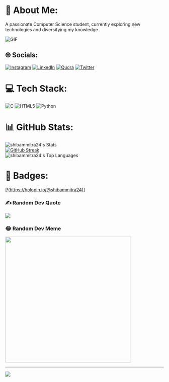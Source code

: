 # 💫 About Me:
A passionate Computer Science student, currently exploring new technologies and diversifying my knowledge

![GIF](https://media2.giphy.com/media/qgQUggAC3Pfv687qPC/giphy.gif)

## 🌐 Socials:
[![Instagram](https://img.shields.io/badge/Instagram-%23E4405F.svg?logo=Instagram&logoColor=white)](https://instagram.com/its.shibam_07) [![LinkedIn](https://img.shields.io/badge/LinkedIn-%230077B5.svg?logo=linkedin&logoColor=white)](https://www.linkedin.com/in/shibam-mitra-589687249/) [![Quora](https://img.shields.io/badge/Quora-%23B92B27.svg?logo=Quora&logoColor=white)](https://www.quora.com/profile/Shibam-Mitra-6) [![Twitter](https://img.shields.io/badge/Twitter-%231DA1F2.svg?logo=Twitter&logoColor=white)](https://twitter.com/shibammitra12) 

# 💻 Tech Stack:
![C](https://img.shields.io/badge/c-%2300599C.svg?style=for-the-badge&logo=c&logoColor=white) ![HTML5](https://img.shields.io/badge/html5-%23E34F26.svg?style=for-the-badge&logo=html5&logoColor=white) ![Python](https://img.shields.io/badge/python-3670A0?style=for-the-badge&logo=python&logoColor=ffdd54)
# 📊 GitHub Stats:
![shibammitra24's Stats](https://github-readme-stats.vercel.app/api?username=shibammitra24&theme=dark&show_icons=true&hide_border=false&count_private=true)<br/>
[![GitHub Streak](https://github-readme-streak-stats.herokuapp.com?user=shibammitra24&theme=dark)](https://git.io/streak-stats)<br/>
![shibammitra24's Top Languages](https://github-readme-stats.vercel.app/api/top-langs/?username=shibammitra24&theme=dark&show_icons=true&hide_border=false&layout=compact)

# 🏅 Badges:
[!(https://holopin.io/@shibammitra24)]

### ✍️ Random Dev Quote
![](https://quotes-github-readme.vercel.app/api?type=vetical&theme=radical)

### 😂 Random Dev Meme
<img src='https://randommeme-five.vercel.app/' style="height: 400px;"/>

---
[![](https://visitcount.itsvg.in/api?id=shibammitra24&icon=6&color=6)](https://visitcount.itsvg.in)

<!-- Proudly created with GPRM ( https://gprm.itsvg.in ) -->
